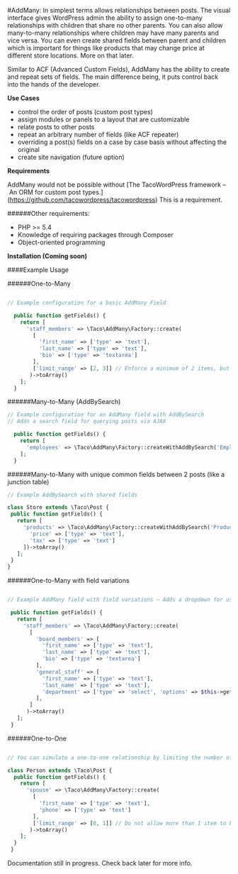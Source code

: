 #AddMany:
In simplest terms allows relationships between posts. 
The visual interface gives WordPress admin the ability to assign one-to-many relationships with children that share no other parents. You can also allow many-to-many relationships where children may have many parents and vice versa. You can even create shared fields between parent and children which is important for things like products that may change price at different store locations. More on that later.

Similar to ACF (Advanced Custom Fields), AddMany has the ability to create and repeat sets of fields. The main difference being, it puts control back into the hands of the developer.

**Use Cases**
 * control the order of posts (custom post types)
 * assign modules or panels to a layout that are customizable
 * relate posts to other posts
 * repeat an arbitrary number of fields (like ACF repeater)
 * overriding a post(s) fields on a case by case basis without affecting the original
 * create site navigation (future option)

**Requirements**

AddMany would not be possible without [The TacoWordPress framework – An ORM for custom post types.] (https://github.com/tacowordpress/tacowordpress) This is a requirement.

######Other requirements:
 * PHP >= 5.4 
 * Knowledge of requiring packages through Composer
 * Object-oriented programming 

**Installation (Coming soon)**

####Example Usage


######One-to-Many
```php

// Example configuration for a basic AddMany Field

  public function getFields() {
    return [
      'staff_members' => \Taco\AddMany\Factory::create(
        [
          'first_name' => ['type' => 'text'],
          'last_name' => ['type' => 'text'],
          'bio' => ['type' => 'textarea']
        ], 
        ['limit_range' => [2, 3]] // Enforce a minimum of 2 items, but no more than 3.
       )->toArray() 
    ];
  }
```

######Many-to-Many (AddBySearch)

```php
// Example configuration for an AddMany field with AddBySearch 
// Adds a search field for querying posts via AJAX

  public function getFields() {
    return [
      'employees' => \Taco\AddMany\Factory::createWithAddBySearch('Employee')->toArray()
    ];
  }
 ```
 
######Many-to-Many with unique common fields between 2 posts (like a junction table)
 
 ```php
// Example AddBySearch with shared fields

class Store extends \Taco\Post {
  public function getFields() {
    return [
      'products' => \Taco\AddMany\Factory::createWithAddBySearch('Product',[
        'price' => ['type' => 'text'],
        'tax' => ['type' => 'text']
      ])->toArray()
    ];
  }
 }
 ```
 
######One-to-Many with field variations
 
 ```php

// Example AddMany field with field variations – Adds a dropdown for users to select

  public function getFields() {
    return [
      'staff_members' => \Taco\AddMany\Factory::create(
        [
          'board_members' => [
            'first_name' => ['type' => 'text'],
            'last_name' => ['type' => 'text'],
            'bio' => ['type' => 'textarea']
          ],
          'general_staff' => [
            'first_name' => ['type' => 'text'],
            'last_name' => ['type' => 'text'],
            'department' => ['type' => 'select', 'options' => $this->getDepartments()]
          ],
        ]
       )->toArray() 
    ];
  }
```

######One-to-One
```php

// You can simulate a one-to-one relationship by limiting the number of items to 1

class Person extends \Taco\Post {
  public function getFields() {
    return [
      'spouse' => \Taco\AddMany\Factory::create(
        [
          'first_name' => ['type' => 'text'],
          'phone' => ['type' => 'text']
        ], 
        ['limit_range' => [0, 1]] // Do not allow more than 1 item to be added
       )->toArray() 
    ];
  }
 }
```


Documentation still in progress. Check back later for more info.



